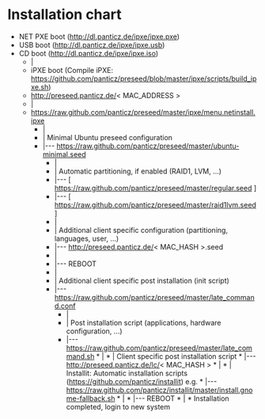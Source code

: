 Installation chart
=======

* NET PXE boot (http://dl.panticz.de/ipxe/ipxe.pxe)
* USB boot (http://dl.panticz.de/ipxe/ipxe.usb)
* CD boot (http://dl.panticz.de/ipxe/ipxe.iso)
  * |
  * iPXE boot (Compile iPXE: https://github.com/panticz/preseed/blob/master/ipxe/scripts/build_ipxe.sh)
  * http://preseed.panticz.de/< MAC_ADDRESS >
   * |
   * https://raw.github.com/panticz/preseed/master/ipxe/menu.netinstall.ipxe
      * |
      * | Minimal Ubuntu preseed configuration  
      * |--- https://raw.github.com/panticz/preseed/master/ubuntu-minimal.seed
         * |
         * | Automatic partitioning, if enabled (RAID1, LVM, ...)
         * |--- [ https://raw.github.com/panticz/preseed/master/regular.seed ]
         * |--- [ https://raw.github.com/panticz/preseed/master/raid1lvm.seed ]
         * |
         * | Additional client specific configuration (partitioning, languages, user, ...)
         * |--- http://preseed.panticz.de/< MAC_HASH >.seed
         * |
         * |--- REBOOT
         * |
         * | Additional client specific post installation (init script)
         * |--- https://raw.github.com/panticz/preseed/master/late_command.conf
            * |
            * | Post installation script (applications, hardware configuration, ...)
            * |--- https://raw.github.com/panticz/preseed/master/late_command.sh
                  * |
                  * | Client specific post installation script
                  * |--- http://preseed.panticz.de/lc/< MAC_HASH >
                     * |
                     * | Installit: Automatic installation scripts (https://github.com/panticz/installit) e.g.
                     * |--- https://raw.github.com/panticz/installit/master/install.gnome-fallback.sh
                     * |
                     * |--- REBOOT
                     * |
                     * Installation completed, login to new system

